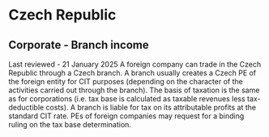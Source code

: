 # Czech Republic
## Corporate - Branch income
Last reviewed - 21 January 2025
A foreign company can trade in the Czech Republic through a Czech branch. A branch usually creates a Czech PE of the foreign entity for CIT purposes (depending on the character of the activities carried out through the branch). The basis of taxation is the same as for corporations (i.e. tax base is calculated as taxable revenues less tax-deductible costs).
A branch is liable for tax on its attributable profits at the standard CIT rate. PEs of foreign companies may request for a binding ruling on the tax base determination.
